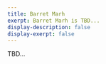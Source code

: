 ```yaml
---
title: Barret Marh
exerpt: Barret Marh is TBD...
display-description: false
display-exerpt: false
---
```


TBD...
